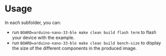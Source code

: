 
# Usage

In each subfolder, you can:
- run `BOARD=arduino-nano-33-ble make clean build flash term` to flash your device with the example.
- run `BOARD=arduino-nano-33-ble make clean build bench-size` to display the size of the different components in the produced image.